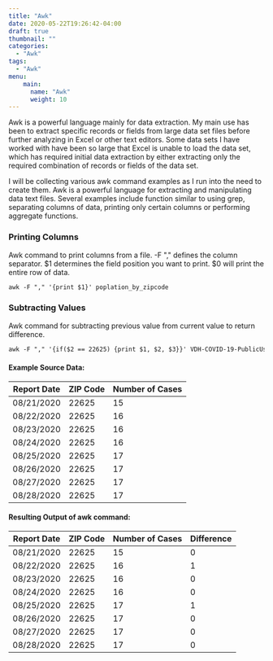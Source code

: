 ```yaml
---
title: "Awk"
date: 2020-05-22T19:26:42-04:00
draft: true
thumbnail: ""
categories:
  - "Awk"
tags:
  - "Awk"
menu:
    main:
      name: "Awk"
      weight: 10
---
```


Awk is a powerful language mainly for data extraction.  My main use has been to extract specific records or fields from large data set files before further analyzing in Excel or other text editors.  Some data sets I have worked with have been so large that Excel is unable to load the data set, which has required initial data extraction by either extracting only the required combination of records or fields of the data set.

I will be collecting various awk command examples as I run into the need to create them.  Awk is a powerful language for extracting and manipulating data text files. Several examples include function similar to using grep, separating columns of data, printing only certain columns or performing aggregate functions.

### Printing Columns

Awk command to print columns from a file. -F "," defines the column separator. $1 determines the field position you want to print.  $0 will print the entire row  of data.

```html
awk -F "," '{print $1}' poplation_by_zipcode
```

### Subtracting Values

Awk command for subtracting previous value from current value to return difference.

```html
awk -F "," '{if($2 == 22625) {print $1, $2, $3}}' VDH-COVID-19-PublicUseDataset-ZIPCode.csv | awk 'NR==1{p=$3;next}{print $1, $2, $3, $3-p; p=$3}END{print p}'
```
#### Example Source Data:

| Report Date |	ZIP Code | Number of Cases |
| ----------- | --------- | --------------- |
| 08/21/2020  |	22625	   | 15              |
| 08/22/2020  |	22625	   | 16              |
| 08/23/2020  |	22625	   | 16              |
| 08/24/2020  |	22625	   | 16              |
| 08/25/2020  |	22625	   | 17              |
| 08/26/2020  |	22625	   | 17              |
| 08/27/2020  |	22625	   | 17              |
| 08/28/2020  |	22625	   | 17              |

#### Resulting Output of awk command:

| Report Date |	ZIP Code | Number of Cases | Difference |
|----------- | --------- | --------------- | ---------- |
| 08/21/2020  |	22625	   | 15              | 0          |
| 08/22/2020  |	22625	   | 16              | 1          |
| 08/23/2020  |	22625	   | 16              | 0          |
| 08/24/2020  |	22625	   | 16              | 0          |
| 08/25/2020  |	22625	   | 17              | 1          |
| 08/26/2020  |	22625	   | 17              | 0          |
| 08/27/2020  |	22625	   | 17              | 0          |
| 08/28/2020  |	22625	   | 17              | 0          |
